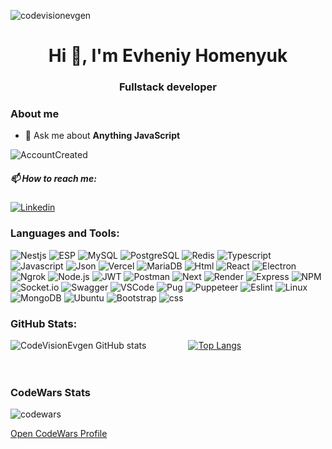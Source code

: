 <p align="left"> <img src="https://komarev.com/ghpvc/?username=codevisionevgen" alt="codevisionevgen" /> </p>
<h1 align="center">Hi 👋, I'm Evheniy Homenyuk</h1>
<h3 align="center">Fullstack developer</h3>

### About me
- 💬 Ask me about **Anything JavaScript**

![AccountCreated](https://img.shields.io/github/created-at/codevisionevgen/codevisionevgen?style=for-the-badge&labelColor=%23222&color=%23931be3)
<h5>📫 How to reach me:</h5>

<a href="https://www.linkedin.com/in/evheniy-homenyuk-611b552b8">![Linkedin](https://img.shields.io/badge/linkedin-%230077B5.svg?style=for-the-badge&logo=linkedin&logoColor=white)</a>

<h3>Languages and Tools:</h3>

![Nestjs](https://img.shields.io/badge/nestjs-E0234E?style=for-the-badge&logo=nestjs&logoColor=white)
![ESP](https://img.shields.io/badge/espressif-E7352C?style=for-the-badge&logo=espressif&logoColor=white)
![MySQL](https://img.shields.io/badge/MySQL-00000F?style=for-the-badge&logo=mysql&logoColor=white)
![PostgreSQL](https://img.shields.io/badge/PostgreSQL-000?style=for-the-badge&logo=postgresql)
![Redis](https://img.shields.io/badge/redis-%23DD0031.svg?&style=for-the-badge&logo=redis&logoColor=white)
![Typescript](https://img.shields.io/badge/TypeScript-007ACC?style=for-the-badge&logo=typescript&logoColor=white)
![Javascript](https://img.shields.io/badge/JavaScript-323330?style=for-the-badge&logo=javascript&logoColor=F7DF1E)
![Json](https://img.shields.io/badge/json-5E5C5C?style=for-the-badge&logo=json&logoColor=white)
![Vercel](https://img.shields.io/badge/vercel-%23000000.svg?style=for-the-badge&logo=vercel&logoColor=white)
![MariaDB](https://img.shields.io/badge/MariaDB-003545?style=for-the-badge&logo=mariadb&logoColor=white)
![Html](https://img.shields.io/badge/HTML5-E34F26?style=for-the-badge&logo=html5&logoColor=white)
![React](https://img.shields.io/badge/React-20232A?style=for-the-badge&logo=react&logoColor=61DAFB)
![Electron](https://img.shields.io/badge/Electron-2B2E3A?style=for-the-badge&logo=electron&logoColor=9FEAF9)
![Ngrok](https://img.shields.io/badge/ngrok-140648?style=for-the-badge&logo=Ngrok&logoColor=white)
![Node.js](https://img.shields.io/badge/Node%20js-339933?style=for-the-badge&logo=nodedotjs&logoColor=white)
![JWT](https://img.shields.io/badge/JWT-000000?style=for-the-badge&logo=JSON%20web%20tokens&logoColor=white)
![Postman](https://img.shields.io/badge/Postman-FF6C37.svg?style=for-the-badge&logo=Postman&logoColor=white)
![Next](https://img.shields.io/badge/Next-black?style=for-the-badge&logo=next.js&logoColor=white)
![Render](https://img.shields.io/badge/Render-%46E3B7.svg?style=for-the-badge&logo=render&logoColor=white)
![Express](https://img.shields.io/badge/Express%20js-000000?style=for-the-badge&logo=express&logoColor=white)
![NPM](https://img.shields.io/badge/npm-CB3837?style=for-the-badge&logo=npm&logoColor=white)
![Socket.io](https://img.shields.io/badge/Socket.io-010101?&style=for-the-badge&logo=Socket.io&logoColor=white)
![Swagger](https://img.shields.io/badge/Swagger-85EA2D?style=for-the-badge&logo=Swagger&logoColor=white)
![VSCode](https://img.shields.io/badge/VSCode-0078D4?style=for-the-badge&logo=visual%20studio%20code&logoColor=white)
![Pug](https://img.shields.io/badge/Pug-E3C29B?style=for-the-badge&logo=pug&logoColor=black)
![Puppeteer](https://img.shields.io/badge/Puppeteer-40B5A4?style=for-the-badge&logo=Puppeteer&logoColor=white)
![Eslint](https://img.shields.io/badge/eslint-3A33D1?style=for-the-badge&logo=eslint&logoColor=white)
![Linux](https://img.shields.io/badge/Linux-FCC624?style=for-the-badge&logo=linux&logoColor=black)
![MongoDB](https://img.shields.io/badge/MongoDB-%234ea94b.svg?style=for-the-badge&logo=mongodb&logoColor=white)
![Ubuntu](https://img.shields.io/badge/Ubuntu-E95420?style=for-the-badge&logo=ubuntu&logoColor=white)
![Bootstrap](https://img.shields.io/badge/Bootstrap-563D7C?style=for-the-badge&logo=bootstrap&logoColor=white)
![css](https://img.shields.io/badge/CSS3-1572B6?style=for-the-badge&logo=css3&logoColor=white)
### GitHub Stats:
![CodeVisionEvgen GitHub stats](https://github-readme-stats.vercel.app/api?username=codevisionevgen&show_icons=true&theme=tokyonight)
&nbsp; &nbsp; &nbsp;&nbsp; &nbsp; &nbsp;&nbsp; &nbsp; &nbsp;
[![Top Langs](https://github-readme-stats-git-masterrstaa-rickstaa.vercel.app/api/top-langs/?username=codevisionevgen&theme=tokyonight&layout=compact)](https://github.com/codevisionevgen/github-readme-stats) 
<br/>
<br/>
<br/>
### CodeWars Stats
![codewars](https://www.codewars.com/users/CodeVisionEvgen/badges/large)

[Open CodeWars Profile](https://www.codewars.com/users/CodeVisionEvgen)
